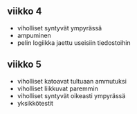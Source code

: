 ## viikko 4
 - viholliset syntyvät ympyrässä
 - ampuminen
 - pelin logiikka jaettu useisiin tiedostoihin
## viikko 5
 - viholliset katoavat tultuaan ammutuksi
 - viholliset liikkuvat paremmin
 - viholliset syntyvät oikeasti ympyrässä
 - yksikkötestit
